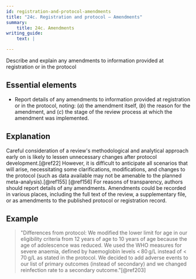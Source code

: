 ```yaml
---
id: registration-and-protocol-amendments
title: "24c. Registration and protocol – Amendments"
summary:
    title: 24c. Amendments
writing_guide:
    text: |

---
```


Describe and explain any amendments to information provided at registration or in the protocol

## Essential elements

-   Report details of any amendments to information provided at
    registration or in the protocol, noting: (*a*) the amendment itself,
    (*b*) the reason for the amendment, and (*c*) the stage of the
    review process at which the amendment was implemented.

## Explanation

Careful consideration of a review's methodological
and analytical approach early on is likely to lessen unnecessary changes
after protocol development.[@ref22] However, it is difficult to
anticipate all scenarios that will arise, necessitating some
clarifications, modifications, and changes to the protocol (such as data
available may not be amenable to the planned meta-analysis).[@ref155]
[@ref156] For reasons of transparency, authors should report details of
any amendments. Amendments could be recorded in various places,
including the full text of the review, a supplementary file, or as
amendments to the published protocol or registration record.

## Example

> "Differences from protocol: We modified the lower limit for age in our
eligibility criteria from 12 years of age to 10 years of age because the
age of adolescence was reduced. We used the WHO measures for severe
anaemia, defined by haemoglobin levels \< 80 g/L instead of \< 70 g/L as
stated in the protocol. We decided to add adverse events to our list of
primary outcomes (instead of secondary) and we changed reinfection rate
to a secondary outcome."[@ref203]

